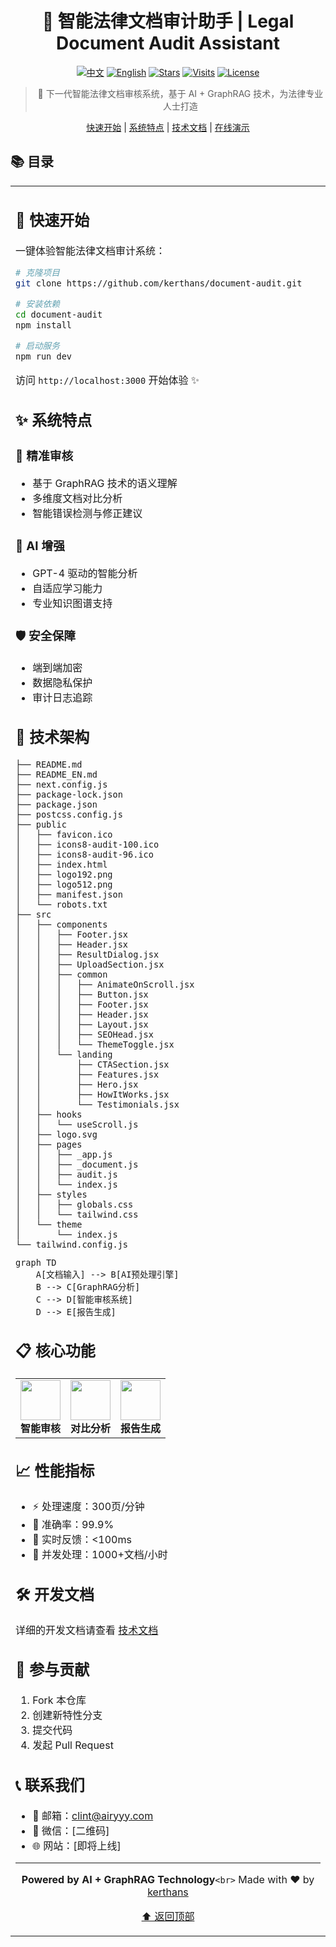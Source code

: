 <div align="center">

# 🎯 智能法律文档审计助手 | Legal Document Audit Assistant

[![中文](https://img.shields.io/badge/语言-中文-red.svg)](./README.md)
[![English](https://img.shields.io/badge/Lang-English-blue.svg)](./README_EN.md)
[![Stars](https://img.shields.io/github/stars/kerthans/document-audit?style=social)](https://github.com/kerthans/document-audit)
[![Visits](https://hits.seeyoufarm.com/api/count/incr/badge.svg?url=https%3A%2F%2Fgithub.com%2Fkerthans%2Fdocument-audit&count_bg=%2379C83D&title_bg=%23555555&icon=&icon_color=%23E7E7E7&title=visits&edge_flat=false)](https://hits.seeyoufarm.com)
[![License](https://img.shields.io/badge/license-MIT-blue.svg)](LICENSE)

<!-- <p align="center">
  <img src="public/icons8-audit-96.ico" alt="法律文档审计" width="200">
</p> -->

> 🤖 下一代智能法律文档审核系统，基于 AI + GraphRAG 技术，为法律专业人士打造

[快速开始](#快速开始) | [系统特点](#系统特点) | [技术文档](./docs/guide.md) | [在线演示](https://demo.example.com)

</div>

## 📚 目录

<table>
<tr>
<td>

## 🚀 快速开始

一键体验智能法律文档审计系统：

```bash
# 克隆项目
git clone https://github.com/kerthans/document-audit.git

# 安装依赖
cd document-audit
npm install

# 启动服务
npm run dev
```

访问 `http://localhost:3000` 开始体验 ✨

## ✨ 系统特点

### 🎯 精准审核

- 基于 GraphRAG 技术的语义理解
- 多维度文档对比分析
- 智能错误检测与修正建议

### 🤖 AI 增强

- GPT-4 驱动的智能分析
- 自适应学习能力
- 专业知识图谱支持

### 🛡️ 安全保障

- 端到端加密
- 数据隐私保护
- 审计日志追踪

## 🔧 技术架构

```tree
├── README.md
├── README_EN.md
├── next.config.js
├── package-lock.json
├── package.json
├── postcss.config.js
├── public
│   ├── favicon.ico
│   ├── icons8-audit-100.ico
│   ├── icons8-audit-96.ico
│   ├── index.html
│   ├── logo192.png
│   ├── logo512.png
│   ├── manifest.json
│   └── robots.txt
├── src
│   ├── components
│   │   ├── Footer.jsx
│   │   ├── Header.jsx
│   │   ├── ResultDialog.jsx
│   │   ├── UploadSection.jsx
│   │   ├── common
│   │   │   ├── AnimateOnScroll.jsx
│   │   │   ├── Button.jsx
│   │   │   ├── Footer.jsx
│   │   │   ├── Header.jsx
│   │   │   ├── Layout.jsx
│   │   │   ├── SEOHead.jsx
│   │   │   └── ThemeToggle.jsx
│   │   └── landing
│   │       ├── CTASection.jsx
│   │       ├── Features.jsx
│   │       ├── Hero.jsx
│   │       ├── HowItWorks.jsx
│   │       └── Testimonials.jsx
│   ├── hooks
│   │   └── useScroll.js
│   ├── logo.svg
│   ├── pages
│   │   ├── _app.js
│   │   ├── _document.js
│   │   ├── audit.js
│   │   └── index.js
│   ├── styles
│   │   ├── globals.css
│   │   └── tailwind.css
│   └── theme
│       └── index.js
└── tailwind.config.js
```

```mermaid
graph TD
    A[文档输入] --> B[AI预处理引擎]
    B --> C[GraphRAG分析]
    C --> D[智能审核系统]
    D --> E[报告生成]
```

## 📋 核心功能

<table>
<tr>
<td align="center">
<img src="data:image/svg+xml;base64,[BASE64_ENCODED_SVG]" width="64" height="64"><br>
<b>智能审核</b>
</td>
<td align="center">
<img src="data:image/svg+xml;base64,[BASE64_ENCODED_SVG]" width="64" height="64"><br>
<b>对比分析</b>
</td>
<td align="center">
<img src="data:image/svg+xml;base64,[BASE64_ENCODED_SVG]" width="64" height="64"><br>
<b>报告生成</b>
</td>
</tr>
</table>

## 📈 性能指标

- ⚡️ 处理速度：300页/分钟
- 🎯 准确率：99.9%
- 🔄 实时反馈：<100ms
- 💪 并发处理：1000+文档/小时

## 🛠️ 开发文档

详细的开发文档请查看 [技术文档](./docs/guide.md)

## 🤝 参与贡献

1. Fork 本仓库
2. 创建新特性分支
3. 提交代码
4. 发起 Pull Request

## 📞 联系我们

- 📧 邮箱：clint@airyyy.com
- 💬 微信：[二维码]
- 🌐 网站：[即将上线]

<div align="center">

---

**Powered by AI + GraphRAG Technology**`<br>`
Made with ❤️ by [kerthans](https://github.com/kerthans)

[⬆ 返回顶部](#智能法律文档审计助手--legal-document-audit-assistant)

</div>
